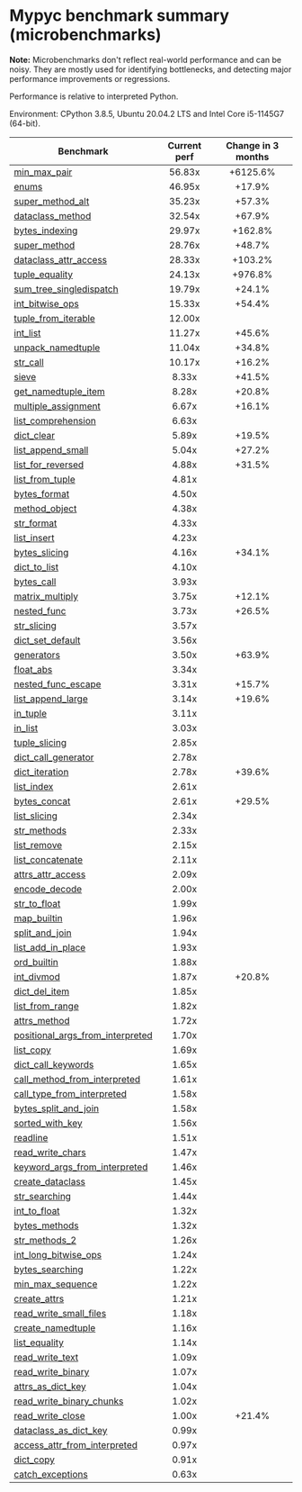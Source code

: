 # Mypyc benchmark summary (microbenchmarks)

**Note:** Microbenchmarks don't reflect real-world performance and can be noisy.
           They are mostly used for identifying bottlenecks, and detecting major performance
           improvements or regressions.

Performance is relative to interpreted Python.

Environment: CPython 3.8.5, Ubuntu 20.04.2 LTS and Intel Core i5-1145G7 (64-bit).

| Benchmark | Current perf | Change in 3 months |
| --- | :---: | :---: |
| [min_max_pair](benchmarks/min_max_pair.md) | 56.83x | +6125.6% |
| [enums](benchmarks/enums.md) | 46.95x | +17.9% |
| [super_method_alt](benchmarks/super_method_alt.md) | 35.23x | +57.3% |
| [dataclass_method](benchmarks/dataclass_method.md) | 32.54x | +67.9% |
| [bytes_indexing](benchmarks/bytes_indexing.md) | 29.97x | +162.8% |
| [super_method](benchmarks/super_method.md) | 28.76x | +48.7% |
| [dataclass_attr_access](benchmarks/dataclass_attr_access.md) | 28.33x | +103.2% |
| [tuple_equality](benchmarks/tuple_equality.md) | 24.13x | +976.8% |
| [sum_tree_singledispatch](benchmarks/sum_tree_singledispatch.md) | 19.79x | +24.1% |
| [int_bitwise_ops](benchmarks/int_bitwise_ops.md) | 15.33x | +54.4% |
| [tuple_from_iterable](benchmarks/tuple_from_iterable.md) | 12.00x |  |
| [int_list](benchmarks/int_list.md) | 11.27x | +45.6% |
| [unpack_namedtuple](benchmarks/unpack_namedtuple.md) | 11.04x | +34.8% |
| [str_call](benchmarks/str_call.md) | 10.17x | +16.2% |
| [sieve](benchmarks/sieve.md) | 8.33x | +41.5% |
| [get_namedtuple_item](benchmarks/get_namedtuple_item.md) | 8.28x | +20.8% |
| [multiple_assignment](benchmarks/multiple_assignment.md) | 6.67x | +16.1% |
| [list_comprehension](benchmarks/list_comprehension.md) | 6.63x |  |
| [dict_clear](benchmarks/dict_clear.md) | 5.89x | +19.5% |
| [list_append_small](benchmarks/list_append_small.md) | 5.04x | +27.2% |
| [list_for_reversed](benchmarks/list_for_reversed.md) | 4.88x | +31.5% |
| [list_from_tuple](benchmarks/list_from_tuple.md) | 4.81x |  |
| [bytes_format](benchmarks/bytes_format.md) | 4.50x |  |
| [method_object](benchmarks/method_object.md) | 4.38x |  |
| [str_format](benchmarks/str_format.md) | 4.33x |  |
| [list_insert](benchmarks/list_insert.md) | 4.23x |  |
| [bytes_slicing](benchmarks/bytes_slicing.md) | 4.16x | +34.1% |
| [dict_to_list](benchmarks/dict_to_list.md) | 4.10x |  |
| [bytes_call](benchmarks/bytes_call.md) | 3.93x |  |
| [matrix_multiply](benchmarks/matrix_multiply.md) | 3.75x | +12.1% |
| [nested_func](benchmarks/nested_func.md) | 3.73x | +26.5% |
| [str_slicing](benchmarks/str_slicing.md) | 3.57x |  |
| [dict_set_default](benchmarks/dict_set_default.md) | 3.56x |  |
| [generators](benchmarks/generators.md) | 3.50x | +63.9% |
| [float_abs](benchmarks/float_abs.md) | 3.34x |  |
| [nested_func_escape](benchmarks/nested_func_escape.md) | 3.31x | +15.7% |
| [list_append_large](benchmarks/list_append_large.md) | 3.14x | +19.6% |
| [in_tuple](benchmarks/in_tuple.md) | 3.11x |  |
| [in_list](benchmarks/in_list.md) | 3.03x |  |
| [tuple_slicing](benchmarks/tuple_slicing.md) | 2.85x |  |
| [dict_call_generator](benchmarks/dict_call_generator.md) | 2.78x |  |
| [dict_iteration](benchmarks/dict_iteration.md) | 2.78x | +39.6% |
| [list_index](benchmarks/list_index.md) | 2.61x |  |
| [bytes_concat](benchmarks/bytes_concat.md) | 2.61x | +29.5% |
| [list_slicing](benchmarks/list_slicing.md) | 2.34x |  |
| [str_methods](benchmarks/str_methods.md) | 2.33x |  |
| [list_remove](benchmarks/list_remove.md) | 2.15x |  |
| [list_concatenate](benchmarks/list_concatenate.md) | 2.11x |  |
| [attrs_attr_access](benchmarks/attrs_attr_access.md) | 2.09x |  |
| [encode_decode](benchmarks/encode_decode.md) | 2.00x |  |
| [str_to_float](benchmarks/str_to_float.md) | 1.99x |  |
| [map_builtin](benchmarks/map_builtin.md) | 1.96x |  |
| [split_and_join](benchmarks/split_and_join.md) | 1.94x |  |
| [list_add_in_place](benchmarks/list_add_in_place.md) | 1.93x |  |
| [ord_builtin](benchmarks/ord_builtin.md) | 1.88x |  |
| [int_divmod](benchmarks/int_divmod.md) | 1.87x | +20.8% |
| [dict_del_item](benchmarks/dict_del_item.md) | 1.85x |  |
| [list_from_range](benchmarks/list_from_range.md) | 1.82x |  |
| [attrs_method](benchmarks/attrs_method.md) | 1.72x |  |
| [positional_args_from_interpreted](benchmarks/positional_args_from_interpreted.md) | 1.70x |  |
| [list_copy](benchmarks/list_copy.md) | 1.69x |  |
| [dict_call_keywords](benchmarks/dict_call_keywords.md) | 1.65x |  |
| [call_method_from_interpreted](benchmarks/call_method_from_interpreted.md) | 1.61x |  |
| [call_type_from_interpreted](benchmarks/call_type_from_interpreted.md) | 1.58x |  |
| [bytes_split_and_join](benchmarks/bytes_split_and_join.md) | 1.58x |  |
| [sorted_with_key](benchmarks/sorted_with_key.md) | 1.56x |  |
| [readline](benchmarks/readline.md) | 1.51x |  |
| [read_write_chars](benchmarks/read_write_chars.md) | 1.47x |  |
| [keyword_args_from_interpreted](benchmarks/keyword_args_from_interpreted.md) | 1.46x |  |
| [create_dataclass](benchmarks/create_dataclass.md) | 1.45x |  |
| [str_searching](benchmarks/str_searching.md) | 1.44x |  |
| [int_to_float](benchmarks/int_to_float.md) | 1.32x |  |
| [bytes_methods](benchmarks/bytes_methods.md) | 1.32x |  |
| [str_methods_2](benchmarks/str_methods_2.md) | 1.26x |  |
| [int_long_bitwise_ops](benchmarks/int_long_bitwise_ops.md) | 1.24x |  |
| [bytes_searching](benchmarks/bytes_searching.md) | 1.22x |  |
| [min_max_sequence](benchmarks/min_max_sequence.md) | 1.22x |  |
| [create_attrs](benchmarks/create_attrs.md) | 1.21x |  |
| [read_write_small_files](benchmarks/read_write_small_files.md) | 1.18x |  |
| [create_namedtuple](benchmarks/create_namedtuple.md) | 1.16x |  |
| [list_equality](benchmarks/list_equality.md) | 1.14x |  |
| [read_write_text](benchmarks/read_write_text.md) | 1.09x |  |
| [read_write_binary](benchmarks/read_write_binary.md) | 1.07x |  |
| [attrs_as_dict_key](benchmarks/attrs_as_dict_key.md) | 1.04x |  |
| [read_write_binary_chunks](benchmarks/read_write_binary_chunks.md) | 1.02x |  |
| [read_write_close](benchmarks/read_write_close.md) | 1.00x | +21.4% |
| [dataclass_as_dict_key](benchmarks/dataclass_as_dict_key.md) | 0.99x |  |
| [access_attr_from_interpreted](benchmarks/access_attr_from_interpreted.md) | 0.97x |  |
| [dict_copy](benchmarks/dict_copy.md) | 0.91x |  |
| [catch_exceptions](benchmarks/catch_exceptions.md) | 0.63x |  |
